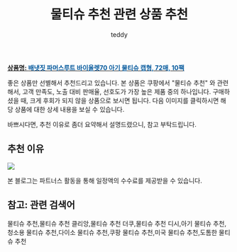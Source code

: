 ﻿---
layout: post
title:  "물티슈 추천 관련 상품 추천"
author: teddy
categories: [ 가구/인테리어 ]
tags: [물티슈 추천,물티슈 추천 클리앙,물티슈 추천 더쿠,물티슈 추천 디시,아기 물티슈 추천,청소용 물티슈 추천,다이소 물티슈 추천,쿠팡 물티슈 추천,미국 물티슈 추천,도톰한 물티슈 추천]
image: https://static.coupangcdn.com/image/retail/images/4346299474702226-8b5f6cf4-59ff-42df-af8d-d64593085d57.jpg 
description: "쿠팡에서 물티슈 추천 관련 상품으로 가장 고객 선호도가 높은 제품 중 하나입니다."
---

<a href="https://link.coupang.com/re/AFFSDP?lptag=AF3256674&subid=&subparam=&pageKey=6681074882&itemId=12323822761&vendorItemId=70256454059&traceid=V0-153-0000000000000000&clickBeacon=frI9oGhr2jVTQnOKnH3AAl8WUWQ5w8tB1oJo05C28la8XooHWFD6K6ymC1z2L59B0fFvzwbwLcJ3mMJtHRdnDi%2FF0j0IBXIoOdofuI5lo7xzIKY60g5kc9Kr%2FAC4VlyGY0%2Feu79LMBkIqY5o1eVdgYFYqZIHxZcXKsncw6Rsr6AqaU16HUN8s%2BRyqlftetuG0AOpIzM9cdISLasrJsjdjzCfhd3lcoZonzYpqMS96W8eHZLCIhYd%2FL7woTLknUhfJVW6SXRhg7NYSfDh%2B7ykqAy5vNzMBrKwVuVbBv0OKyed1O2w8gfrP2dgLFvLfFVy38KIucdmfZ5Dt%2BMSF8wDWRR2Xgwg%2BOxSttQF3QFKfolSeqU7poqxhNWqFYGF36y7wqjnThu4Z6UkKio36Bf4urqBoiSCWOzlrspqDK6xKEiaE9X81wbG7mryPc98njE3FhogRD9NdfyeRA1c%2BhwUkt9inAm4hhdBZ1E2oAsyY4%2FarT3IGJ5E9EXi9j08vVR7rsNA4IpSgM%2F%2FQMejWPs54Kk9DObm7SJZgHOpLCTMkhUlPijBsCV%2FGeRmW4J4wn8%2Fz5WLNx3HmwJxmKIIlB5NOlDGpwyIq1zbkpV3ABLPxZYVqAZPY10TY4QUVR4Ct4bPS1sBfEhQt1aTbdvzKL67ulTFAvxj5mW2561GtXROx8%2F9L4UsoAclEK9A2CSIMSkdY3MGwZY8NT3ZYLyj2s2gxS4yYZxXSNYJThgOaLHAb%2F6pVP8p%2BgfjNGqdk%2FqQES%2FDdx4VqjWkNlgb8VImrTrW%2F5P1vjPIfGRH9HrI46RU2CGXLL%2FIA8xYNSDUU2EBhnsGHC%2FHoqNtonNx9C4LDKhgTxdpy317Pv2o546YUpopwW4%3D&requestid=20221226201416608224745&token=31850C%7CCMG"><b>상품명: <font color='#01579B'>배냇짓 파머스루트 바이올렛70 아기 물티슈 캡형, 72매, 10팩</font></b></a>

좋은 상품만 선별해서 추천드리고 있습니다.
본 상품은 쿠팡에서 "물티슈 추천" 와 관련해서, 고객 만족도, 노출 대비 판매율, 선호도가 가장 높은 제품 중의 하나입니다.
구매하셨을 때, 크게 후회가 되지 않을 상품으로 보시면 됩니다. 
다음 이미지를 클릭하시면 해당 상품에 대한 상세 내용을 보실 수 있습니다.

바쁘시다면, 추천 이유로 좀더 요약해서 설명드렸으니, 참고 부탁드립니다.

## 추천 이유 

<a href="https://link.coupang.com/re/AFFSDP?lptag=AF3256674&subid=&subparam=&pageKey=6681074882&itemId=12323822761&vendorItemId=70256454059&traceid=V0-153-0000000000000000&clickBeacon=frI9oGhr2jVTQnOKnH3AAl8WUWQ5w8tB1oJo05C28la8XooHWFD6K6ymC1z2L59B0fFvzwbwLcJ3mMJtHRdnDi%2FF0j0IBXIoOdofuI5lo7xzIKY60g5kc9Kr%2FAC4VlyGY0%2Feu79LMBkIqY5o1eVdgYFYqZIHxZcXKsncw6Rsr6AqaU16HUN8s%2BRyqlftetuG0AOpIzM9cdISLasrJsjdjzCfhd3lcoZonzYpqMS96W8eHZLCIhYd%2FL7woTLknUhfJVW6SXRhg7NYSfDh%2B7ykqAy5vNzMBrKwVuVbBv0OKyed1O2w8gfrP2dgLFvLfFVy38KIucdmfZ5Dt%2BMSF8wDWRR2Xgwg%2BOxSttQF3QFKfolSeqU7poqxhNWqFYGF36y7wqjnThu4Z6UkKio36Bf4urqBoiSCWOzlrspqDK6xKEiaE9X81wbG7mryPc98njE3FhogRD9NdfyeRA1c%2BhwUkt9inAm4hhdBZ1E2oAsyY4%2FarT3IGJ5E9EXi9j08vVR7rsNA4IpSgM%2F%2FQMejWPs54Kk9DObm7SJZgHOpLCTMkhUlPijBsCV%2FGeRmW4J4wn8%2Fz5WLNx3HmwJxmKIIlB5NOlDGpwyIq1zbkpV3ABLPxZYVqAZPY10TY4QUVR4Ct4bPS1sBfEhQt1aTbdvzKL67ulTFAvxj5mW2561GtXROx8%2F9L4UsoAclEK9A2CSIMSkdY3MGwZY8NT3ZYLyj2s2gxS4yYZxXSNYJThgOaLHAb%2F6pVP8p%2BgfjNGqdk%2FqQES%2FDdx4VqjWkNlgb8VImrTrW%2F5P1vjPIfGRH9HrI46RU2CGXLL%2FIA8xYNSDUU2EBhnsGHC%2FHoqNtonNx9C4LDKhgTxdpy317Pv2o546YUpopwW4%3D&requestid=20221226201416608224745&token=31850C%7CCMG"><img src="https://thumbnail6.coupangcdn.com/thumbnails/remote/q89/image/retail/images/3574367219016979-0debb994-c73d-49ba-84f0-7238b0cab784.jpg"></a> 

본 블로그는 파트너스 활동을 통해 일정액의 수수료를 제공받을 수 있습니다.

## 참고: 관련 검색어    
물티슈 추천,물티슈 추천 클리앙,물티슈 추천 더쿠,물티슈 추천 디시,아기 물티슈 추천,청소용 물티슈 추천,다이소 물티슈 추천,쿠팡 물티슈 추천,미국 물티슈 추천,도톰한 물티슈 추천